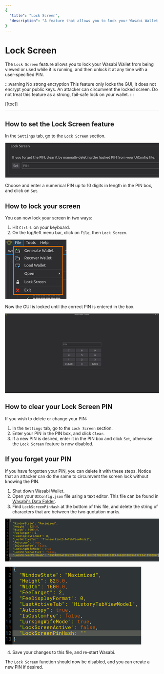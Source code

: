 ```yaml
---
{
  "title": "Lock Screen",
  "description": "A feature that allows you to lock your Wasabi Wallet from being viewed or used while it is running, and then unlock it at any time with a user-specified PIN. This is the Wasabi documentation, an archive of knowledge about the open-source, non-custodial and privacy-focused Bitcoin wallet for desktop."
}
---
```


# Lock Screen

The `Lock Screen` feature allows you to lock your Wasabi Wallet from being viewed or used while it is running, and then unlock it at any time with a user-specified PIN.

:::warning No strong encryption
This feature only locks the GUI, it does not encrypt your public keys.
An attacker can circumvent the locked screen.
Do not treat this feature as a strong, fail-safe lock on your wallet.
:::

[[toc]]

---

## How to set the Lock Screen feature

In the `Settings` tab, go to the `Lock Screen` section.

![](/SettingsLockScreen.png)

Choose and enter a numerical PIN up to 10 digits in length in the PIN box, and click on `Set`.

## How to lock your screen

You can now lock your screen in two ways:

1. Hit `Ctrl-L` on your keyboard.
2. On the top/left menu bar, click on `File`, then `Lock Screen`.

![](/MenuFile.png)

Now the GUI is locked until the correct PIN is entered in the box.

![](/LockedScreen.png)

## How to clear your Lock Screen PIN

If you wish to delete or change your PIN:

1. In the `Settings` tab, go to the `Lock Screen` section.
2. Enter your PIN in the PIN box, and click `Clear`.
3. If a new PIN is desired, enter it in the PIN box and click `Set`, otherwise the `Lock Screen` feature is now disabled.

## If you forget your PIN

If you have forgotten your PIN, you can delete it with these steps.
Notice that an attacker can do the same to circumvent the screen lock without knowing the PIN.

1. Shut down Wasabi Wallet.
2. Open your `UIConfig.json` file using a text editor.
This file can be found in [Wasabi's Data Folder](/FAQ/FAQ-UseWasabi.md#where-can-i-find-the-wasabi-data-folder).
3. Find `LockScreenPinHash` at the bottom of this file, and delete the string of characters that are between the two quotation marks.

![](/UIConfigLocked.png)

![](/UIConfigUnlocked.png)

4. Save your changes to this file, and re-start Wasabi.

The `Lock Screen` function should now be disabled, and you can create a new PIN if desired.
